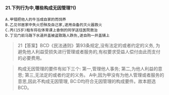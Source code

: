 #### 21.下列行为中,哪些构成无因管理?()
    A.甲错把他人的牛当成自家的而饲养
    B.乙见邻居家中失火恐殃及自己家,遂用自备的灭火器救火
    C.丙(15岁)租车将在体育课上昏倒的同学送往医院救治
    D.丁见门前马路下水道井盖被盗致路人跌伤,遂自购一井盖铺上
>   21【答案】BCD《民法通则》第93条规定,没有法定的或者约定的义务,
为避免他人利益受损失进行管理或者服务的,有权要求受益人偿付由此而支付的必要费用。

>   构成无因管理的要件有如下三个:
第一,管理他人事务;
第二,为他人利益的意思;
第三,无法定的或者约定的义务。
A中,因为甲没有为他人管理或者服务的意思,因此不构成无因管理,
BC:D均符合无因管理的构成要件。故本题选BCD。